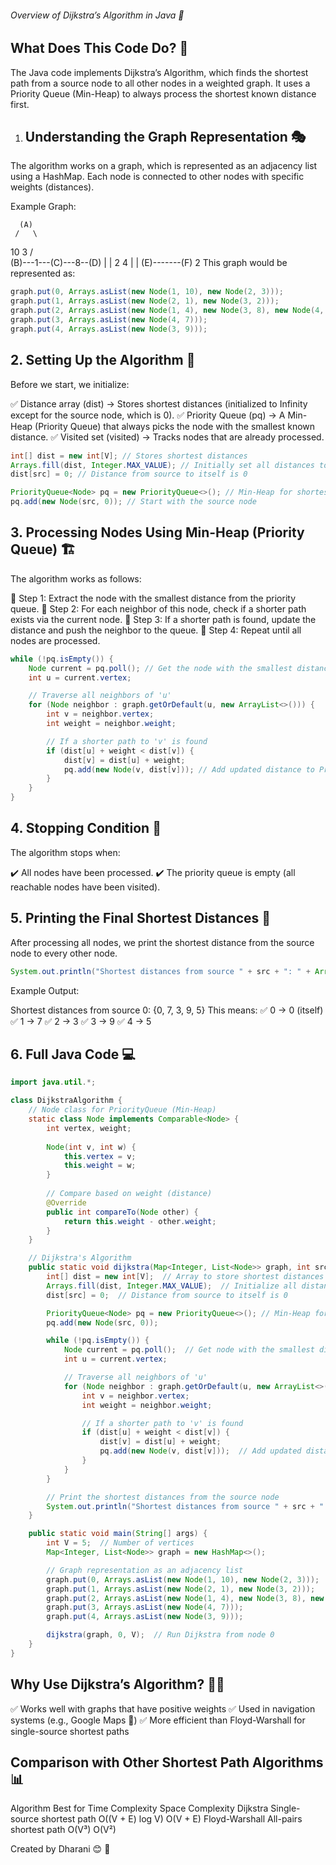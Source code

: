 ###### Overview of Dijkstra’s Algorithm in Java 🚀
## What Does This Code Do? 🤔
The Java code implements Dijkstra’s Algorithm, which finds the shortest path from a source node to all other nodes in a weighted graph. It uses a Priority Queue (Min-Heap) to always process the shortest known distance first.

1. ## Understanding the Graph Representation 🎭
The algorithm works on a graph, which is represented as an adjacency list using a HashMap.
Each node is connected to other nodes with specific weights (distances).

Example Graph:

      (A)
     /   \
   10     3
   /       \
 (B)---1---(C)---8--(D)
  |         |
  2         4
  |         |
 (E)-------(F)
       2
This graph would be represented as:

```java
graph.put(0, Arrays.asList(new Node(1, 10), new Node(2, 3)));
graph.put(1, Arrays.asList(new Node(2, 1), new Node(3, 2)));
graph.put(2, Arrays.asList(new Node(1, 4), new Node(3, 8), new Node(4, 2)));
graph.put(3, Arrays.asList(new Node(4, 7)));
graph.put(4, Arrays.asList(new Node(3, 9)));
```


## 2. Setting Up the Algorithm 🔢
Before we start, we initialize:

✅ Distance array (dist) → Stores shortest distances (initialized to Infinity except for the source node, which is 0).
✅ Priority Queue (pq) → A Min-Heap (Priority Queue) that always picks the node with the smallest known distance.
✅ Visited set (visited) → Tracks nodes that are already processed.

```java
int[] dist = new int[V]; // Stores shortest distances
Arrays.fill(dist, Integer.MAX_VALUE); // Initially set all distances to infinity
dist[src] = 0; // Distance from source to itself is 0

PriorityQueue<Node> pq = new PriorityQueue<>(); // Min-Heap for shortest distance
pq.add(new Node(src, 0)); // Start with the source node

```


## 3. Processing Nodes Using Min-Heap (Priority Queue) 🏗️
The algorithm works as follows:

🔹 Step 1: Extract the node with the smallest distance from the priority queue.
🔹 Step 2: For each neighbor of this node, check if a shorter path exists via the current node.
🔹 Step 3: If a shorter path is found, update the distance and push the neighbor to the queue.
🔹 Step 4: Repeat until all nodes are processed.


```java
while (!pq.isEmpty()) {
    Node current = pq.poll(); // Get the node with the smallest distance
    int u = current.vertex;

    // Traverse all neighbors of 'u'
    for (Node neighbor : graph.getOrDefault(u, new ArrayList<>())) {
        int v = neighbor.vertex;
        int weight = neighbor.weight;

        // If a shorter path to 'v' is found
        if (dist[u] + weight < dist[v]) {
            dist[v] = dist[u] + weight;
            pq.add(new Node(v, dist[v])); // Add updated distance to PriorityQueue
        }
    }
}
```
## 4. Stopping Condition 🚦
The algorithm stops when:

✔️ All nodes have been processed.
✔️ The priority queue is empty (all reachable nodes have been visited).

## 5. Printing the Final Shortest Distances 📢
After processing all nodes, we print the shortest distance from the source node to every other node.

```java
System.out.println("Shortest distances from source " + src + ": " + Arrays.toString(dist));
```

Example Output:

Shortest distances from source 0: {0, 7, 3, 9, 5}
This means:
✅ 0 → 0 (itself)
✅ 1 → 7
✅ 2 → 3
✅ 3 → 9
✅ 4 → 5

## 6. Full Java Code 💻


```java
import java.util.*;

class DijkstraAlgorithm {
    // Node class for PriorityQueue (Min-Heap)
    static class Node implements Comparable<Node> {
        int vertex, weight;
        
        Node(int v, int w) {
            this.vertex = v;
            this.weight = w;
        }
        
        // Compare based on weight (distance)
        @Override
        public int compareTo(Node other) {
            return this.weight - other.weight;
        }
    }

    // Dijkstra's Algorithm
    public static void dijkstra(Map<Integer, List<Node>> graph, int src, int V) {
        int[] dist = new int[V];  // Array to store shortest distances
        Arrays.fill(dist, Integer.MAX_VALUE);  // Initialize all distances to infinity
        dist[src] = 0;  // Distance from source to itself is 0

        PriorityQueue<Node> pq = new PriorityQueue<>(); // Min-Heap for selecting the shortest distance node
        pq.add(new Node(src, 0));

        while (!pq.isEmpty()) {
            Node current = pq.poll();  // Get node with the smallest distance
            int u = current.vertex;

            // Traverse all neighbors of 'u'
            for (Node neighbor : graph.getOrDefault(u, new ArrayList<>())) {
                int v = neighbor.vertex;
                int weight = neighbor.weight;

                // If a shorter path to 'v' is found
                if (dist[u] + weight < dist[v]) {
                    dist[v] = dist[u] + weight;
                    pq.add(new Node(v, dist[v]));  // Add updated distance to PriorityQueue
                }
            }
        }

        // Print the shortest distances from the source node
        System.out.println("Shortest distances from source " + src + ": " + Arrays.toString(dist));
    }

    public static void main(String[] args) {
        int V = 5;  // Number of vertices
        Map<Integer, List<Node>> graph = new HashMap<>();

        // Graph representation as an adjacency list
        graph.put(0, Arrays.asList(new Node(1, 10), new Node(2, 3)));
        graph.put(1, Arrays.asList(new Node(2, 1), new Node(3, 2)));
        graph.put(2, Arrays.asList(new Node(1, 4), new Node(3, 8), new Node(4, 2)));
        graph.put(3, Arrays.asList(new Node(4, 7)));
        graph.put(4, Arrays.asList(new Node(3, 9)));

        dijkstra(graph, 0, V);  // Run Dijkstra from node 0
    }
}

```

## Why Use Dijkstra’s Algorithm? 🤷‍♂️
✅ Works well with graphs that have positive weights
✅ Used in navigation systems (e.g., Google Maps 🚗)
✅ More efficient than Floyd-Warshall for single-source shortest paths


## Comparison with Other Shortest Path Algorithms 📊
Algorithm	       Best for	                          Time Complexity	         Space Complexity
Dijkstra	       Single-source shortest path	      O((V + E) log V)	         O(V + E)
Floyd-Warshall	   All-pairs shortest path	          O(V³)	                     O(V²)



Created by Dharani 😊 🎉
